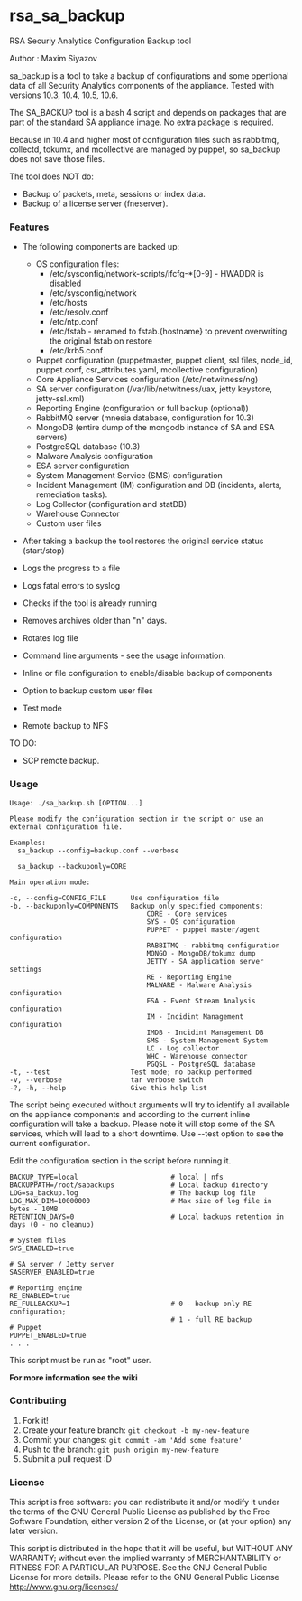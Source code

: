 # rsa_sa_backup

RSA Securiy Analytics Configuration Backup tool

Author : Maxim Siyazov 

sa_backup is a tool to take a backup of configurations  and some opertional data of all Security Analytics components of the appliance.
Tested with versions 10.3, 10.4, 10.5, 10.6. 

The SA_BACKUP tool is a bash 4 script and depends on packages that are part of the standard SA appliance image. No extra package is required. 

Because in 10.4 and higher most of configuration files such as rabbitmq, collectd, tokumx, and mcollective are managed by puppet, so sa_backup does not save those files. 

The tool does NOT do:
- Backup of packets, meta, sessions or index data. 
- Backup of a license server (fneserver).


### Features

* The following components are backed up:
  - OS configuration files:
    - /etc/sysconfig/network-scripts/ifcfg-*[0-9] - HWADDR is disabled
    - /etc/sysconfig/network
    - /etc/hosts
    - /etc/resolv.conf
    - /etc/ntp.conf
    - /etc/fstab - renamed to fstab.{hostname} to prevent overwriting the original fstab on restore
    - /etc/krb5.conf
  - Puppet configuration (puppetmaster, puppet client, ssl files, node_id, puppet.conf, csr_attributes.yaml, mcollective configuration)
  - Core Appliance Services configuration (/etc/netwitness/ng)
  - SA server configuration (/var/lib/netwitness/uax, jetty keystore, jetty-ssl.xml)
  - Reporting Engine (configuration or full backup (optional))
  - RabbitMQ server (mnesia database, configuration for 10.3)
  - MongoDB (entire dump of the mongodb instance of SA and ESA servers)
  - PostgreSQL database (10.3)
  - Malware Analysis configuration
  - ESA server configuration
  - System Management Service (SMS) configuration
  - Incident Management (IM) configuration and DB (incidents, alerts, remediation tasks).
  - Log Collector (configuration and statDB)
  - Warehouse Connector 
  - Custom user files

* After taking a backup the tool restores the original service status (start/stop)
* Logs the progress to a file
* Logs fatal errors to syslog
* Checks if the tool is already running
* Removes archives older than "n" days. 
* Rotates log file
* Command line arguments - see the usage information.
* Inline or file configuration to enable/disable backup of components
* Option to backup custom user files
* Test mode
* Remote backup to NFS


TO DO:
- SCP remote backup.


### Usage
```
Usage: ./sa_backup.sh [OPTION...]

Please modify the configuration section in the script or use an external configuration file.

Examples:
  sa_backup --config=backup.conf --verbose

  sa_backup --backuponly=CORE

Main operation mode:

-c, --config=CONFIG_FILE      Use configuration file
-b, --backuponly=COMPONENTS   Backup only specified components:
                                  CORE - Core services
                                  SYS - OS configuration
                                  PUPPET - puppet master/agent configuration
                                  RABBITMQ - rabbitmq configuration
                                  MONGO - MongoDB/tokumx dump
                                  JETTY - SA application server settings
                                  RE - Reporting Engine
                                  MALWARE - Malware Analysis configuration
                                  ESA - Event Stream Analysis configuration
                                  IM - Incidint Management configuration
                                  IMDB - Incidint Management DB
                                  SMS - System Management System
                                  LC - Log collector
                                  WHC - Warehouse connector
                                  PGQSL - PostgreSQL database
-t, --test                    Test mode; no backup performed
-v, --verbose                 tar verbose switch
-?, -h, --help                Give this help list
```

The script being executed without arguments will try to identify all available on the appliance components and according to the current inline configuration will take a backup. 
Please note it will stop some of the SA services, which will lead to a short downtime. Use --test option to see the current configuration.


Edit the configuration section in the script before running it.
```
BACKUP_TYPE=local                       # local | nfs 
BACKUPPATH=/root/sabackups              # Local backup directory
LOG=sa_backup.log                       # The backup log file
LOG_MAX_DIM=10000000                    # Max size of log file in bytes - 10MB 
RETENTION_DAYS=0                        # Local backups retention in days (0 - no cleanup)
          
# System files 
SYS_ENABLED=true

# SA server / Jetty server
SASERVER_ENABLED=true

# Reporting engine
RE_ENABLED=true
RE_FULLBACKUP=1                         # 0 - backup only RE configuration; 
                                        # 1 - full RE backup
# Puppet 
PUPPET_ENABLED=true
. . .
```

This script must be run as "root" user. 

**For more information see the wiki**


### Contributing

1. Fork it!
2. Create your feature branch: `git checkout -b my-new-feature`
3. Commit your changes: `git commit -am 'Add some feature'`
4. Push to the branch: `git push origin my-new-feature`
5. Submit a pull request :D


### License

  This script is free software: you can redistribute it and/or modify it under
  the terms of the GNU General Public License as published by the Free Software
  Foundation, either version 2 of the License, or (at your option) any later
  version.
  
  This script is distributed in the hope that it will be useful, but WITHOUT
  ANY WARRANTY; without even the implied warranty of MERCHANTABILITY or FITNESS
  FOR A PARTICULAR PURPOSE. See the GNU General Public License for more details.
  Please refer to the GNU General Public License <http://www.gnu.org/licenses/>

